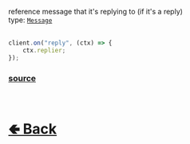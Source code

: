 reference message that it's replying to (if it's a reply)<br>
type: [`Message`](https://github.com/shysolocup/noscord.js/wiki/Types.Message)<br><br>
```js
client.on("reply", (ctx) => {
    ctx.replier;
});
```

### [source](https://github.com/shysolocup/noscord.js/blob/main/src/Services/TypeService/types/Message/custard/apply.js)


<br> <h1> [🢀 Back](https://github.com/shysolocup/noscord.js/wiki/Types.Message) </h1>